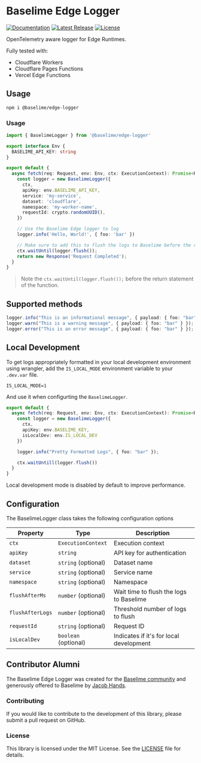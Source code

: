 # Baselime Edge Logger
[![Documentation][docs_badge]][docs]
[![Latest Release][release_badge]][release]
[![License][license_badge]][license]

OpenTelemetry aware logger for Edge Runtimes. 

Fully tested with:
- Cloudflare Workers
- Cloudflare Pages Functions
- Vercel Edge Functions

## Usage

```bash
npm i @baselime/edge-logger
```

### Usage

```typescript
import { BaselimeLogger } from '@baselime/edge-logger'

export interface Env {
  BASELIME_API_KEY: string
}

export default {
  async fetch(req: Request, env: Env, ctx: ExecutionContext): Promise<Response> {
    const logger = new BaselimeLogger({
      ctx,
      apiKey: env.BASELIME_API_KEY,
      service: 'my-service',
      dataset: 'cloudflare',
      namespace: 'my-worker-name',
      requestId: crypto.randomUUID(),
    })

    // Use the Baselime Edge logger to log
    logger.info('Hello, World!', { foo: 'bar' })

    // Make sure to add this to flush the logs to Baselime before the return statement
    ctx.waitUntil(logger.flush());
    return new Response('Request Completed');
  }
}
```

> Note the `ctx.waitUntil(logger.flush());` before the return statement of the function. 


## Supported methods

```typescript
logger.info("This is an informational message", { payload: { foo: "bar" } });
logger.warn("This is a warning message", { payload: { foo: "bar" } });
logger.error("This is an error message", { payload: { foo: "bar" } });
```


## Local Development

To get logs appropriately formatted in your local development environment using wrangler, add the `IS_LOCAL_MODE` environment variable to your `.dev.var` file.

```.env
IS_LOCAL_MODE=1
```

And use it when configurting the `BaselimeLogger`.

```typescript
export default {
  async fetch(req: Request, env: Env, ctx: ExecutionContext): Promise<Response> {
    const logger = new BaselimeLogger({
      ctx,
      apiKey: env.BASELIME_KEY,
      isLocalDev: env.IS_LOCAL_DEV
    })

    logger.info("Pretty Formatted Logs", { foo: "bar" });

    ctx.waitUntill(logger.flush())
  }
}
```

Local development mode is disabled by default to improve performance.


## Configuration

The BaselimeLogger class takes the following configuration options

| Property        | Type                |  Description                    |
|-----------------|---------------------|---------------------------------|
| `ctx`           | `ExecutionContext`  | Execution context              |
| `apiKey`        | `string`            |  API key for authentication      |
| `dataset`       | `string` (optional) |  Dataset name          |
| `service`       | `string` (optional) |  Service name          |
| `namespace`     | `string` (optional) |  Namespace             |
| `flushAfterMs`  | `number` (optional) |  Wait time to flush the logs to Baselime       |
| `flushAfterLogs`| `number` (optional) |  Threshold number of logs to flush   |
| `requestId`     | `string` (optional) |  Request ID   |
| `isLocalDev`    | `boolean` (optional)|  Indicates if it's for local development |


## Contributor Alumni
The Baselime Edge Logger was created for the [Baselime community](https://join.slack.com/t/baselimecommunity/shared_invite/zt-25rig7ul2-m06V0DdYWpFHu~qH3F7DhQ) and generously offered to Baselime by [Jacob Hands](github.com/jahands).

### Contributing

If you would like to contribute to the development of this library, please
submit a pull request on GitHub.

### License

This library is licensed under the MIT License. See the [LICENSE](LICENSE) file
for details.

<!-- Badges -->

[docs]: https://baselime.io/docs/
[docs_badge]: https://img.shields.io/badge/docs-reference-blue.svg?style=flat-square
[release]: https://github.com/baselime/edge-logger/releases/latest
[release_badge]: https://img.shields.io/github/release/baselime/edge-logger.svg?style=flat-square&ghcache=unused
[license]: https://opensource.org/licenses/MIT
[license_badge]: https://img.shields.io/github/license/baselime/edge-logger.svg?color=blue&style=flat-square&ghcache=unused
